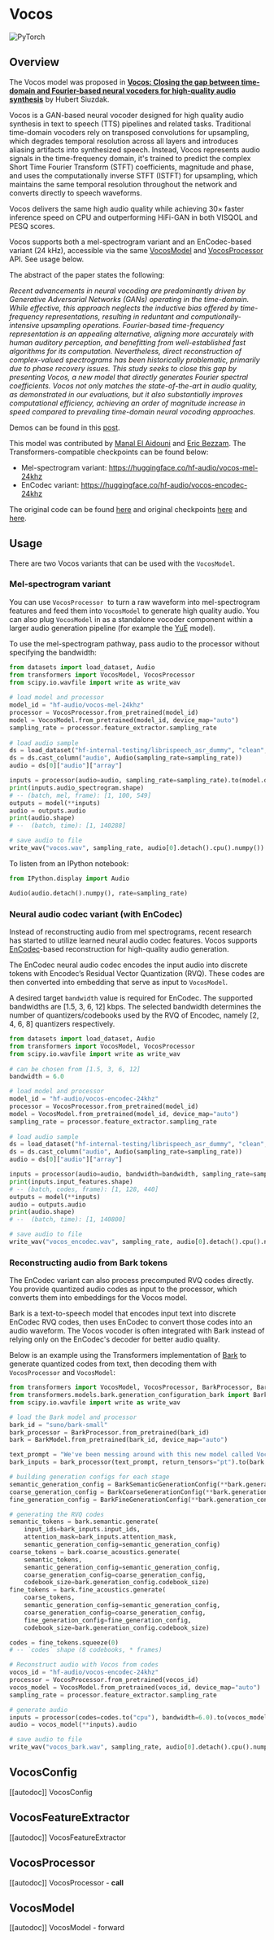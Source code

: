 <!--Copyright 2025 The HuggingFace Team. All rights reserved.

Licensed under the Apache License, Version 2.0 (the "License"); you may not use this file except in compliance with
the License. You may obtain a copy of the License at

http://www.apache.org/licenses/LICENSE-2.0

Unless required by applicable law or agreed to in writing, software distributed under the License is distributed on
an "AS IS" BASIS, WITHOUT WARRANTIES OR CONDITIONS OF ANY KIND, either express or implied. See the License for the
specific language governing permissions and limitations under the License.

⚠️ Note that this file is in Markdown but contain specific syntax for our doc-builder (similar to MDX) that may not be
rendered properly in your Markdown viewer.

-->

# Vocos

<div class="flex flex-wrap space-x-1">
<img alt="PyTorch" src="https://img.shields.io/badge/PyTorch-DE3412?style=flat&logo=pytorch&logoColor=white">
</div>

## Overview

The Vocos model was proposed in [**Vocos: Closing the gap between time-domain and Fourier-based neural vocoders for high-quality audio synthesis**](https://huggingface.co/papers/2306.00814) by Hubert Siuzdak.

Vocos is a GAN-based neural vocoder designed for high quality audio synthesis in text to speech (TTS) pipelines and related tasks. Traditional time-domain vocoders rely on transposed convolutions for upsampling, which degrades temporal resolution across all layers and introduces aliasing artifacts into synthesized speech.
Instead, Vocos represents audio signals in the time-frequency domain, it's trained to predict the complex Short Time Fourier Transform (STFT) coefficients, magnitude and phase, and uses the computationally inverse STFT (ISTFT) for upsampling, which maintains the same temporal resolution throughout the network and converts directly to speech waveforms.

Vocos delivers the same high audio quality while achieving  30× faster inference speed on CPU and outperforming HiFi-GAN in both VISQOL and PESQ scores.

Vocos supports both a mel-spectrogram variant and an EnCodec-based variant (24 kHz), accessible via the same [VocosModel](#vocosmodel) and [VocosProcessor](#vocosprocessor) API. See usage below.

The abstract of the paper states the following:

*Recent advancements in neural vocoding are predominantly driven by Generative Adversarial Networks (GANs) operating in the time-domain. While effective, this approach neglects the inductive bias offered by time-frequency representations, resulting in reduntant and computionally-intensive upsampling operations. Fourier-based time-frequency representation is an appealing alternative, aligning more accurately with human auditory perception, and benefitting from well-established fast algorithms for its computation. Nevertheless, direct reconstruction of complex-valued spectrograms has been historically problematic, primarily due to phase recovery issues. This study seeks to close this gap by presenting Vocos, a new model that directly generates Fourier spectral coefficients. Vocos not only matches the state-of-the-art in audio quality, as demonstrated in our evaluations, but it also substantially improves computational efficiency, achieving an order of magnitude increase in speed compared to prevailing time-domain neural vocoding approaches.*

Demos can be found in this [post](https://gemelo-ai.github.io/vocos/).

This model was contributed by [Manal El Aidouni](https://huggingface.co/Manel) and [Eric Bezzam](https://huggingface.co/bezzam). The Transformers-compatible checkpoints can be found below:
- Mel-spectrogram variant: https://huggingface.co/hf-audio/vocos-mel-24khz
- EnCodec variant: https://huggingface.co/hf-audio/vocos-encodec-24khz


The original code can be found [here](https://github.com/gemelo-ai/vocos) and original checkpoints [here](https://huggingface.co/charactr/vocos-mel-24khz) and [here](https://huggingface.co/charactr/vocos-encodec-24khz).

## Usage

There are two Vocos variants that can be used with the `VocosModel`.

### Mel-spectrogram variant 

You can use `VocosProcessor`  to turn a raw waveform into mel-spectrogram features and feed them into `VocosModel` to generate high quality audio. You can also plug `VocosModel` in as a standalone vocoder component within a larger audio generation pipeline (for example the [YuE](https://github.com/multimodal-art-projection/YuE) model).

To use the mel-spectrogram pathway, pass audio to the processor without specifying the bandwidth:

```python 
from datasets import load_dataset, Audio
from transformers import VocosModel, VocosProcessor
from scipy.io.wavfile import write as write_wav
    
# load model and processor
model_id = "hf-audio/vocos-mel-24khz"
processor = VocosProcessor.from_pretrained(model_id)
model = VocosModel.from_pretrained(model_id, device_map="auto")
sampling_rate = processor.feature_extractor.sampling_rate
    
# load audio sample
ds = load_dataset("hf-internal-testing/librispeech_asr_dummy", "clean", split="validation")
ds = ds.cast_column("audio", Audio(sampling_rate=sampling_rate))
audio = ds[0]["audio"]["array"]

inputs = processor(audio=audio, sampling_rate=sampling_rate).to(model.device)
print(inputs.audio_spectrogram.shape)
# -- (batch, mel, frame): [1, 100, 549]
outputs = model(**inputs)
audio = outputs.audio
print(audio.shape)
# --  (batch, time): [1, 140288]

# save audio to file
write_wav("vocos.wav", sampling_rate, audio[0].detach().cpu().numpy())
```

To listen from an IPython notebook:
```python
from IPython.display import Audio

Audio(audio.detach().numpy(), rate=sampling_rate)
```

### Neural audio codec variant (with EnCodec)

Instead of reconstructing audio from mel spectrograms, recent research has started to utilize learned neural audio codec features. Vocos supports [EnCodec](./encodec)-based reconstruction for high-quality audio generation.

The EnCodec neural audio codec encodes the input audio into discrete tokens with Encodec’s Residual Vector Quantization (RVQ). These codes are then converted into embedding that serve as input to `VocosModel`.

A desired target `bandwidth` value is required for EnCodec. The supported bandwidths are [1.5, 3, 6, 12] kbps.  The selected bandwidth determines the number of quantizers/codebooks used by the RVQ of Encodec, namely [2, 4, 6, 8] quantizers respectively.

```python 
from datasets import load_dataset, Audio
from transformers import VocosModel, VocosProcessor
from scipy.io.wavfile import write as write_wav
    
# can be chosen from [1.5, 3, 6, 12]
bandwidth = 6.0

# load model and processor
model_id = "hf-audio/vocos-encodec-24khz"
processor = VocosProcessor.from_pretrained(model_id)
model = VocosModel.from_pretrained(model_id, device_map="auto")
sampling_rate = processor.feature_extractor.sampling_rate
    
# load audio sample
ds = load_dataset("hf-internal-testing/librispeech_asr_dummy", "clean", split="validation")
ds = ds.cast_column("audio", Audio(sampling_rate=sampling_rate))
audio = ds[0]["audio"]["array"]

inputs = processor(audio=audio, bandwidth=bandwidth, sampling_rate=sampling_rate).to(model.device)
print(inputs.input_features.shape)
# -- (batch, codes, frame): [1, 128, 440]
outputs = model(**inputs)
audio = outputs.audio
print(audio.shape)
# --  (batch, time): [1, 140800]

# save audio to file
write_wav("vocos_encodec.wav", sampling_rate, audio[0].detach().cpu().numpy())
```

### Reconstructing audio from Bark tokens

The EnCodec variant can also process precomputed RVQ codes directly. You provide quantized audio codes as input to the processor, which converts them into embeddings for the Vocos model.

Bark is a text-to-speech model that encodes input text into discrete EnCodec RVQ codes, then uses EnCodec to convert those codes into an audio waveform. The Vocos vocoder is often integrated with Bark instead of relying only on the EnCodec's decoder for better audio quality.

Below is an example using the Transformers implementation of  [Bark](./bark) to generate quantized codes from text, then decoding them with `VocosProcessor` and `VocosModel`:

```python 
from transformers import VocosModel, VocosProcessor, BarkProcessor, BarkModel
from transformers.models.bark.generation_configuration_bark import BarkSemanticGenerationConfig, BarkCoarseGenerationConfig, BarkFineGenerationConfig
from scipy.io.wavfile import write as write_wav

# load the Bark model and processor
bark_id = "suno/bark-small"
bark_processor = BarkProcessor.from_pretrained(bark_id)
bark = BarkModel.from_pretrained(bark_id, device_map="auto")

text_prompt = "We've been messing around with this new model called Vocos."
bark_inputs = bark_processor(text_prompt, return_tensors="pt").to(bark.device)

# building generation configs for each stage
semantic_generation_config = BarkSemanticGenerationConfig(**bark.generation_config.semantic_config)
coarse_generation_config = BarkCoarseGenerationConfig(**bark.generation_config.coarse_acoustics_config)
fine_generation_config = BarkFineGenerationConfig(**bark.generation_config.fine_acoustics_config)

# generating the RVQ codes
semantic_tokens = bark.semantic.generate(
    input_ids=bark_inputs.input_ids,
    attention_mask=bark_inputs.attention_mask,
    semantic_generation_config=semantic_generation_config)
coarse_tokens = bark.coarse_acoustics.generate(
    semantic_tokens,
    semantic_generation_config=semantic_generation_config,
    coarse_generation_config=coarse_generation_config,
    codebook_size=bark.generation_config.codebook_size)
fine_tokens = bark.fine_acoustics.generate(
    coarse_tokens,
    semantic_generation_config=semantic_generation_config,
    coarse_generation_config=coarse_generation_config,
    fine_generation_config=fine_generation_config,
    codebook_size=bark.generation_config.codebook_size)

codes = fine_tokens.squeeze(0)
# -- `codes` shape (8 codebooks, * frames)

# Reconstruct audio with Vocos from codes
vocos_id = "hf-audio/vocos-encodec-24khz"
processor = VocosProcessor.from_pretrained(vocos_id)
vocos_model = VocosModel.from_pretrained(vocos_id, device_map="auto")
sampling_rate = processor.feature_extractor.sampling_rate

# generate audio
inputs = processor(codes=codes.to("cpu"), bandwidth=6.0).to(vocos_model.device)   
audio = vocos_model(**inputs).audio

# save audio to file
write_wav("vocos_bark.wav", sampling_rate, audio[0].detach().cpu().numpy())
```

## VocosConfig

[[autodoc]] VocosConfig

## VocosFeatureExtractor

[[autodoc]] VocosFeatureExtractor

## VocosProcessor

[[autodoc]] VocosProcessor
    - __call__

## VocosModel

[[autodoc]] VocosModel
    - forward

